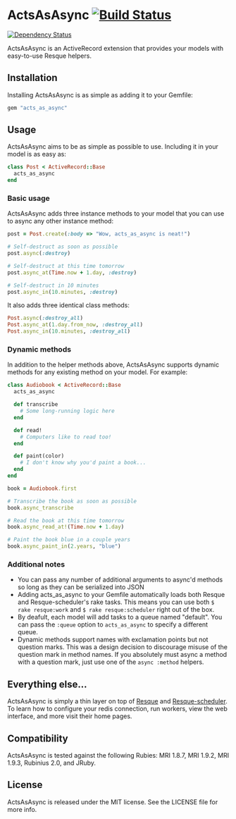 # ActsAsAsync [![Build Status](https://secure.travis-ci.org/bloudermilk/acts_as_async.png?branch=master)][travis]
[![Dependency Status](https://gemnasium.com/bloudermilk/acts_as_async.png?travis)][gemnasium]

ActsAsAsync is an ActiveRecord extension that provides your models with
easy-to-use Resque helpers.

[travis]: http://travis-ci.org/bloudermilk/acts_as_async
[gemnasium]: https://gemnasium.com/bloudermilk/acts_as_async


## Installation

Installing ActsAsAsync is as simple as adding it to your Gemfile:

```ruby
gem "acts_as_async"
```


## Usage

ActsAsAsync aims to be as simple as possible to use. Including it in your model
is as easy as:

```ruby
class Post < ActiveRecord::Base
  acts_as_async
end
```

### Basic usage

ActsAsAsync adds three instance methods to your model that you can use to async
any other instance method:

```ruby
post = Post.create(:body => "Wow, acts_as_async is neat!")

# Self-destruct as soon as possible
post.async(:destroy)

# Self-destruct at this time tomorrow
post.async_at(Time.now + 1.day, :destroy)

# Self-destruct in 10 minutes
post.async_in(10.minutes, :destroy)
```

It also adds three identical class methods:

```ruby
Post.async(:destroy_all)
Post.async_at(1.day.from_now, :destroy_all)
Post.async_in(10.minutes, :destroy_all)
```

### Dynamic methods

In addition to the helper methods above, ActsAsAsync supports dynamic methods
for any existing method on your model. For example:

```ruby
class Audiobook < ActiveRecord::Base
  acts_as_async

  def transcribe
	# Some long-running logic here
  end

  def read!
	# Computers like to read too!
  end

  def paint(color)
	# I don't know why you'd paint a book...
  end
end

book = Audiobook.first

# Transcribe the book as soon as possible
book.async_transcribe

# Read the book at this time tomorrow
book.async_read_at!(Time.now + 1.day)

# Paint the book blue in a couple years
book.async_paint_in(2.years, "blue")
```

### Additional notes

  * You can pass any number of additional arguments to async'd methods so long
    as they can be serialized into JSON
  * Adding acts_as_async to your Gemfile automatically loads both Resque and
    Resque-scheduler's rake tasks. This means you can use both
    `$ rake resque:work` and `$ rake resque:scheduler` right out of the box.
  * By deafult, each model will add tasks to a queue named "default". You can
	pass the `:queue` option to `acts_as_async` to specify a different queue.
  * Dynamic methods support names with exclamation points but not question
    marks. This was a design decision to discourage misuse of the question mark
    in method names. If you absolutely must async a method with a question mark,
    just use one of the `async :method` helpers.


## Everything else...

ActsAsAsync is simply a thin layer on top of [Resque][resque] and
[Resque-scheduler][resque_scheduler]. To learn how to configure your redis
connection, run workers, view the web interface, and more visit their home
pages.

[resque]: https://github.com/defunkt/resque
[resque_scheduler]: https://github.com/bvandenbos/resque-scheduler


## Compatibility

ActsAsAsync is tested against the following Rubies: MRI 1.8.7, MRI 1.9.2,
MRI 1.9.3, Rubinius 2.0, and JRuby.


## License

ActsAsAsync is released under the MIT license. See the LICENSE file for more
info.
